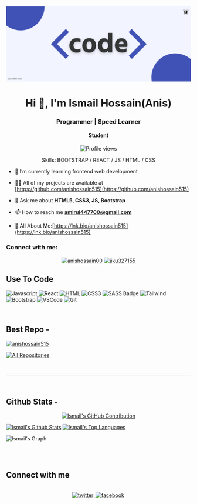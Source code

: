 ![I am anishossain515](https://github.com/anishossain515/anishossain515/blob/main/code.png?raw=true)

<h1 align="center">Hi 👋, I'm Ismail Hossain(Anis)</h1>
<h3 align="center">Programmer | Speed Learner</h3>
<h4 align="center">Student</h4>

<div align="center">

![Profile views](https://komarev.com/ghpvc/?username=anishossain515&color=red)

Skills: BOOTSTRAP / REACT / JS / HTML / CSS

</div>

- 🌱 I’m currently learning frontend web development

- 👨‍💻 All of my projects are available at [https://github.com/anishossain515](https://github.com/anishossain515)

- 💬 Ask me about **HTML5, CSS3, JS, Bootstrap**

- 📫 How to reach me **amirul447700@gmail.com**

- 📄 All About Me:[https://lnk.bio/anishossain515](https://lnk.bio/anishossain515)

<h3 align="left">Connect with me:</h3>

<p align="center">
<a href="https://fb.com/anishossain00" target="blank"><img align="center" src="https://raw.githubusercontent.com/rahuldkjain/github-profile-readme-generator/master/src/images/icons/Social/facebook.svg" alt="anishossain00" height="30" width="40" /></a>
<a href="https://twitter.com/jiku327155" target="blank"><img align="center" src="https://raw.githubusercontent.com/rahuldkjain/github-profile-readme-generator/master/src/images/icons/Social/twitter.svg" alt="jiku327155" height="30" width="40" /></a>
</p>

## Use To Code

![Javascript](https://img.shields.io/badge/Javascript-F0DB4F?style=for-the-badge&labelColor=black&logo=javascript&logoColor=F0DB4F)
![React](https://img.shields.io/badge/-React-61DBFB?style=for-the-badge&labelColor=black&logo=react&logoColor=61DBFB)
![HTML](https://img.shields.io/badge/HTML5-E34F26?style=for-the-badge&logo=html5&logoColor=white)
![CSS3](https://img.shields.io/badge/CSS3-1572B6?style=for-the-badge&logo=css3&logoColor=white)
![SASS Badge](https://img.shields.io/badge/Sass-CC6699?style=for-the-badge&logo=sass&logoColor=white)
![Tailwind](https://img.shields.io/badge/Tailwind_CSS-092749?style=for-the-badge&logo=tailwindcss&logoColor=06B6D4&labelColor=000000)
![Bootstrap](https://img.shields.io/badge/Bootstrap-563D7C?style=for-the-badge&logo=bootstrap&logoColor=white)
![VSCode](https://img.shields.io/badge/Visual_Studio-0078d7?style=for-the-badge&logo=visual%20studio&logoColor=white)
![Git](https://img.shields.io/badge/Git-F05032?style=for-the-badge&logo=git&logoColor=white)

<br/>

## Best Repo -

[![anishossain515](https://github-readme-stats.vercel.app/api/pin/?username=anishossain515&repo=anishossain515&border_color=7F3FBF&bg_color=0D1117&title_color=C9D1D9&text_color=8B949E&icon_color=7F3FBF)]([https://github.com/anishossain515/Java-Project](https://github.com/anishossain515/anishossain515))

<p align="left">
  <a href="https://github.com/anishossain515?tab=repositories" target="_blank"><img alt="All Repositories" title="All Repositories" src="https://img.shields.io/badge/-All%20Repos-2962FF?style=for-the-badge&logo=koding&logoColor=white"/></a>
</p>

<br/>
<hr/>
<br/>

## Github Stats -

<p align="center">
  <a href="https://github.com/anishossain515">
    <img src="https://github-profile-summary-cards.vercel.app/api/cards/profile-details?username=anishossain515&theme=radical" alt="Ismail's GitHub Contribution"/>
  </a>
</p>

<a> 
    <a href="https://github.com/anishossain515"><img alt="Ismail's Github Stats" src="https://denvercoder1-github-readme-stats.vercel.app/api?username=anishossain515&show_icons=true&count_private=true&theme=react&border_color=7F3FBF&bg_color=0D1117&title_color=F85D7F&icon_color=F8D866" height="192px" width="49.5%"/></a>
  <a href="https://github.com/anishossain515"><img alt="Ismail's Top Languages" src="https://denvercoder1-github-readme-stats.vercel.app/api/top-langs/?username=anishossain515&langs_count=8&layout=compact&theme=react&border_color=7F3FBF&bg_color=0D1117&title_color=F85D7F&icon_color=F8D866" height="192px" width="49.5%"/></a>
  <br/>
</a>

![Ismail's Graph](https://github-readme-activity-graph.vercel.app/graph?username=anishossain515&custom_title=Ismail's%20GitHub%20Activity%20Graph&bg_color=0D1117&color=7F3FBF&line=7F3FBF&point=7F3FBF&area_color=FFFFFF&title_color=FFFFFF&area=true)

<br/>

<br/>

## Connect with me

<div align="center">
<br/>
<a href="https://twitter.com/jiku327155" target="_blank">
<img src=https://img.shields.io/badge/twitter-%2300acee.svg?&style=for-the-badge&logo=twitter&logoColor=white alt=twitter style="margin-bottom: 5px; margin-right: 2px;" />
</a>
<a href="https://www.facebook.com/anishossain00" target="_blank">
<img src=https://img.shields.io/badge/facebook-%232E87FB.svg?&style=for-the-badge&logo=facebook&logoColor=white alt=facebook style="margin-bottom: 5px; margin-right: 2px;" />
</a>  
</div>
